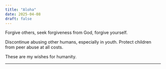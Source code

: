```yaml
---
title: "Aloha"
date: 2025-04-08
draft: false
---
```


Forgive others, seek forgiveness from God, forgive yourself.

Discontinue abusing other humans, especially in youth. Protect children from peer abuse at all costs.

These are my wishes for humanity.
___
